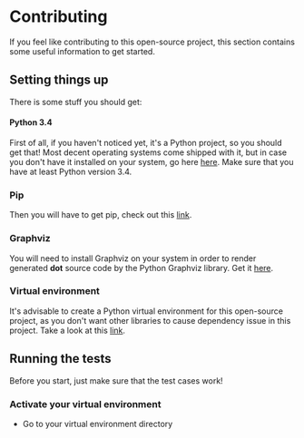 
# Contributing

If you feel like contributing to this open-source project, this section contains some useful information to get started.

## Setting things up
There is some stuff you should get:

#### Python 3.4
First of all, if you haven't noticed yet, it's a Python project, so you should get that! Most decent operating systems come shipped with it, but in case you don't have it installed on your system, go here [here](https://www.python.org/downloads/). Make sure that you have at least Python version 3.4.  

### Pip
Then you will have to get pip, check out this [link](https://pip.pypa.io/en/stable/installing/).

### Graphviz
You will need to install Graphviz on your system in order to render generated **dot** source code by the Python Graphviz library. Get it [here](https://pypi.org/project/graphviz/).

### Virtual environment
It's advisable to create a Python virtual environment for this open-source project, as you don't want other libraries to cause dependency issue in this project. Take a look at this [link](https://docs.python.org/3/library/venv.html#module-venv).

## Running the tests
Before you start, just make sure that the test cases work! 

### Activate your virtual environment

 - Go to your virtual environment directory

<!--stackedit_data:
eyJoaXN0b3J5IjpbNTgzMTI5NzIwLDkxODM3NzQ2NCw5MzI5ND
I3MTgsMTA2MDE0MjM3OSwxNjkxNjE1OTY4XX0=
-->